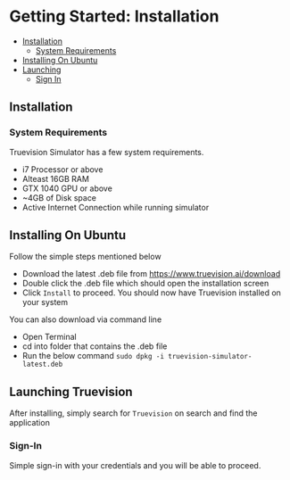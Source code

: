 # Getting Started: Installation

- [Installation](#installation)
    - [System Requirements](#system-requirements)
- [Installing On Ubuntu](#installing-on-ubuntu)        
- [Launching](#launching)
    - [Sign In](#sign-in)

<a name="installation"></a>
## Installation

<a name="system-requirements"></a>
### System Requirements

Truevision Simulator has a few system requirements. 

- i7 Processor or above
- Alteast 16GB RAM
- GTX 1040 GPU or above
- ~4GB of Disk space
- Active Internet Connection while running simulator


<a name="installing-on-ubuntu"></a>
## Installing On Ubuntu

Follow the simple steps mentioned below

- Download the latest .deb file from https://www.truevision.ai/download
- Double click the .deb file which should open the installation screen
- Click `Install` to proceed. You should now have Truevision installed on your system

You can also download via command line

- Open Terminal
- cd into folder that contains the .deb file
- Run the below command `sudo dpkg -i truevision-simulator-latest.deb`

<a name="launching"></a>
## Launching Truevision

After installing, simply search for `Truevision` on search and find the application


<a name="sign-in"></a>
### Sign-In

Simple sign-in with your credentials and you will be able to proceed.



